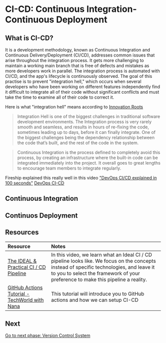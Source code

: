 # CI-CD: Continuous Integration-Continuous Deployment

## What is CI-CD?

It is a development methodology, known as Continuous Integration and Continuous Delivery/Deployment (CI/CD), addresses common issues that arise throughout the integration process. It gets more challenging to maintain a working main branch that is free of defects and mistakes as more developers work in parallel. The integration process is automated with CI/CD, and the app's lifecycle is continuously observed. The goal of this practise is to prevent "integration hell," which occurs when several developers who have been working on different features independently find it difficult to integrate all of their code without significant conflicts and must take the time to examine all of their code to correct it.

Here is what "integration hell" means according to [Innovation Roots](https://innoroo.com/blog/2018/03/19/integration-hell-glossary/)
> Integration Hell is one of the biggest challenges in traditional software development environments. The Integration process is very rarely smooth and seamless, and results in hours of re-fixing the code, sometimes leading up to days, before it can finally integrate. One of the biggest challenges being the dependency relationship between the code that’s built, and the rest of the code in the system.

> Continuous Integration is the process defined to completely avoid this process, by creating an infrastructure where the built-in code can be integrated immediately into the project. It overall goes to great lengths to encourage team members to integrate regularly.

Fireship explained this really well in this video ["DevOps CI/CD explained in 100 seconds"](https://youtu.be/scEDHsr3APg)
[DevOps CI-CD](https://youtu.be/scEDHsr3APg ':include :type=iframe width=100% height=400px')

## Continuous Integration

## Continuos Deployment

## Resources

| Resource                                                            | Notes                                                                                       |
| :------------------------------------------------------------------ | :----------------------------------------------------------------------------------------- |
| [The IDEAL & Practical CI / CD Pipeline](https://youtu.be/OPwU3UWCxhw)| In this video, we learn what an Ideal CI / CD pipeline looks like. We focus on the concepts instead of specific technologies, and leave it to you to select the framework of your preference to make this pipeline a reality.
| [GitHub Actions Tutorial - TechWorld with Nana](https://youtu.be/apGV9Kg7ics)|  This tutorial will introduce you to GitHub actions and how we can setup CI-CD

## Next

[Go to next phase: Version Control System](../version-control/README.md)
